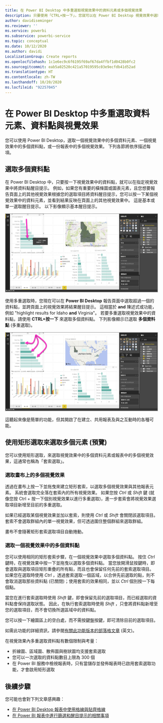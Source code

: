 ```yaml
---
title: 在 Power BI Desktop 中多重選取視覺效果中的資料元素或多個視覺效果
description: 只要使用「CTRL+按一下」，您就可以在 Power BI Desktop 視覺效果中選取多個資料點
author: davidiseminger
ms.reviewer: ''
ms.service: powerbi
ms.subservice: powerbi-service
ms.topic: conceptual
ms.date: 10/12/2020
ms.author: davidi
LocalizationGroup: Create reports
ms.openlocfilehash: 1c1e6ec9c6f6195f69af67da4ffbf1d0428b0fc2
ms.sourcegitcommit: eab5a02520c421a57019595c03e9ecfdb41d52ad
ms.translationtype: HT
ms.contentlocale: zh-TW
ms.lasthandoff: 10/20/2020
ms.locfileid: "92257045"
---
```

# <a name="multi-select-data-elements-data-points-and-visuals-in-power-bi-desktop"></a>在 Power BI Desktop 中多重選取資料元素、資料點與視覺效果

您可以使用 Power BI Desktop，選取一個視覺效果中的多個資料元素、一個視覺效果中的多個資料點，或一份報表中的多個視覺效果。 下列各節將依序描述每項。

## <a name="select-multiple-data-points"></a>選取多個資料點

在 Power BI Desktop 中，只要按一下視覺效果中的資料點，就可以在指定視覺效果中將資料點醒目提示。 例如，如果您有重要的橫條圖或圖表元素，且您想要報告頁面上的其他視覺效果根據您的選取項目將資料醒目提示，您可以按一下某個視覺效果中的資料元素，並看到結果反映在頁面上的其他視覺效果中。 這是基本或單一選取醒目提示。 以下影像顯示基本醒目提示。 

![已選取單一資料點](media/desktop-multi-select/multi-select_01.png)

使用多重選取時，您現在可以在 **Power BI Desktop** 報告頁面中選取超過一個的資料點，並跨頁面上的視覺效果將結果醒目提示。 這相當於 **and** 陳述式或功能，例如 "highlight results for Idaho **and** Virginia"。 若要多重選取視覺效果中的資料點，請使用 **CTRL+按一下** 來選取多個資料點。 下列影像顯示已選取 **多個資料點** (多重選取)。

![已選取多個資料點](media/desktop-multi-select/multi-select_02.png)

這聽起來像是簡單的功能，但其開啟了在建立、共用報表及與之互動時的各種可能。 

## <a name="select-multiple-elements-using-rectangle-select-preview"></a>使用矩形選取來選取多個元素 (預覽)

您可以使用矩形選取，來選取視覺效果中的多個資料元素或報表中的多個視覺效果，這通常也稱為「套索選取」。 

### <a name="select-multiple-visuals-on-the-canvas"></a>選取畫布上的多個視覺效果

透過在畫布上按一下並拖曳來建立矩形套索，以選取多個視覺效果與其他報表元素。 系統會選取完全落在套索內的所有視覺效果。 如果您按 *Ctrl* 或 *Shift* 鍵 (就像您按 Ctrl + 按一下個別視覺效果以進行多重選取)，進一步套索會將視覺效果選取項目新增至目前的多重選取。 

如果已經選取某個視覺效果並加以套索，則使用 *Ctrl* 或 *Shift* 會關閉該選取項目。 套索不會選取群組內的單一視覺效果，但可透過圍住整個群組來選取群組。

畫布不會隨著矩形套索選取項目自動捲動。 

### <a name="select-multiple-data-points-in-a-visual"></a>選取一個視覺效果中的多個資料點

您可以使用相同的矩形套索步驟，在一個視覺效果中選取多個資料點。 按住 *Ctrl* 鍵時，在視覺效果中按一下並拖曳以選取多個資料點。 當您放開滑鼠按鍵時，即會選取與選取項目矩形重疊的所有點，而且也會保留任何先前的套索選取項目。 如果您在選取時使用 *Ctrl* ，透過套索選取一個區域，以合併先前選取的點，則不會取消選取那些資料點 (已關閉)；使用套索的效果相同，並以 *Ctrl* 個別按一下每個點。 

當您在進行套索選取時使用 *Shift* 鍵，即會保留先前的選取項目，而已經選取的資料點會保持選取狀態。 因此，在執行套索選取時使用 *Shift* ，只會將資料點新增至您的選取項目，而不會切換所選區域中的資料點。

您可以按一下繪圖區上的空白處，而不需按鍵盤按鍵，即可清除目前的選取項目。

如需此功能的詳細資訊，請參閱[有關此功能版本的部落格文章](https://powerbi.microsoft.com/blog/power-bi-desktop-august-2020-feature-summary/#_Data_point) \(英文\)。

在視覺效果內多重選取資料點有數個限制與考量：

* 折線圖、區域圖、散佈圖與樹狀圖均支援套索選取
* 您可以一次選取的資料點數目上限為 300 個
* 在 Power BI 服務中檢視報表時，只有當儲存並發佈報表時已啟用套索選取功能，才會啟用矩形選取

## <a name="next-steps"></a>後續步驟

您可能也會對下列文章感興趣：

* [在 Power BI Desktop 報表中使用格線與貼齊格線](desktop-gridlines-snap-to-grid.md)
* [在 Power BI 報表中進行篩選和醒目提示的相關事項](power-bi-reports-filters-and-highlighting.md)

